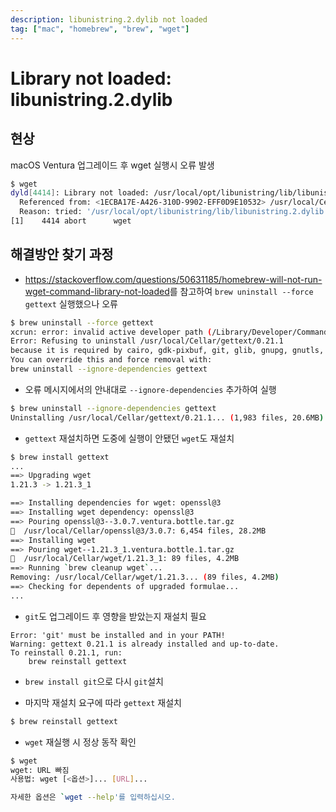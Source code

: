 ```yaml
---
description: libunistring.2.dylib not loaded
tag: ["mac", "homebrew", "brew", "wget"]
---
```


# Library not loaded: libunistring.2.dylib

## 현상

macOS Ventura 업그레이드 후 wget 실행시 오류 발생

```bash
$ wget
dyld[4414]: Library not loaded: /usr/local/opt/libunistring/lib/libunistring.2.dylib
  Referenced from: <1ECBA17E-A426-310D-9902-EFF0D9E10532> /usr/local/Cellar/wget/1.21.3/bin/wget
  Reason: tried: '/usr/local/opt/libunistring/lib/libunistring.2.dylib' (no such file), '/System/Volumes/Preboot/Cryptexes/OS/usr/local/opt/libunistring/lib/libunistring.2.dylib' (no such file), '/usr/local/opt/libunistring/lib/libunistring.2.dylib' (no such file), '/usr/local/lib/libunistring.2.dylib' (no such file), '/usr/lib/libunistring.2.dylib' (no such file, not in dyld cache), '/usr/local/Cellar/libunistring/1.1/lib/libunistring.2.dylib' (no such file), '/System/Volumes/Preboot/Cryptexes/OS/usr/local/Cellar/libunistring/1.1/lib/libunistring.2.dylib' (no such file), '/usr/local/Cellar/libunistring/1.1/lib/libunistring.2.dylib' (no such file), '/usr/local/lib/libunistring.2.dylib' (no such file), '/usr/lib/libunistring.2.dylib' (no such file, not in dyld cache)
[1]    4414 abort      wget
```

## 해결방안 찾기 과정

- <https://stackoverflow.com/questions/50631185/homebrew-will-not-run-wget-command-library-not-loaded>를 참고하여 `brew uninstall --force gettext` 실행했으나 오류
```bash
$ brew uninstall --force gettext
xcrun: error: invalid active developer path (/Library/Developer/CommandLineTools), missing xcrun at: /Library/Developer/CommandLineTools/usr/bin/xcrun
Error: Refusing to uninstall /usr/local/Cellar/gettext/0.21.1
because it is required by cairo, gdk-pixbuf, git, glib, gnupg, gnutls, gobject-introspection, graphviz, gts, harfbuzz, libidn2, librsvg, libslirp, pango, podman, qemu and wget, which are currently installed.
You can override this and force removal with:
brew uninstall --ignore-dependencies gettext
```

- 오류 메시지에서의 안내대로 `--ignore-dependencies` 추가하여 실행
```bash
$ brew uninstall --ignore-dependencies gettext
Uninstalling /usr/local/Cellar/gettext/0.21.1... (1,983 files, 20.6MB)
```

- `gettext` 재설치하면 도중에 실행이 안됐던 `wget`도 재설치
```bash
$ brew install gettext
...
==> Upgrading wget
1.21.3 -> 1.21.3_1

==> Installing dependencies for wget: openssl@3
==> Installing wget dependency: openssl@3
==> Pouring openssl@3--3.0.7.ventura.bottle.tar.gz
🍺  /usr/local/Cellar/openssl@3/3.0.7: 6,454 files, 28.2MB
==> Installing wget
==> Pouring wget--1.21.3_1.ventura.bottle.1.tar.gz
🍺  /usr/local/Cellar/wget/1.21.3_1: 89 files, 4.2MB
==> Running `brew cleanup wget`...
Removing: /usr/local/Cellar/wget/1.21.3... (89 files, 4.2MB)
==> Checking for dependents of upgraded formulae...
...
```

- `git`도 업그레이드 후 영향을 받았는지 재설치 필요
```log
Error: 'git' must be installed and in your PATH!
Warning: gettext 0.21.1 is already installed and up-to-date.
To reinstall 0.21.1, run:
    brew reinstall gettext
```

- `brew install git`으로 다시 `git`설치

- 마지막 재설치 요구에 따라 `gettext` 재설치
```bash
$ brew reinstall gettext
```

- `wget` 재실행 시 정상 동작 확인
```bash
$ wget
wget: URL 빠짐
사용법: wget [<옵션>]... [URL]...

자세한 옵션은 `wget --help'를 입력하십시오.
```

